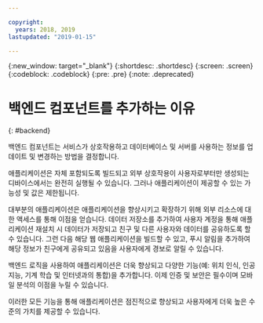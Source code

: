 ```yaml
---

copyright:
  years: 2018, 2019
lastupdated: "2019-01-15"

---
```


{:new_window: target="_blank"}
{:shortdesc: .shortdesc}
{:screen: .screen}
{:codeblock: .codeblock}
{:pre: .pre}
{:note: .deprecated}

# 백엔드 컴포넌트를 추가하는 이유
{: #backend}

백엔드 컴포넌트는 서비스가 상호작용하고 데이터베이스 및 서버를 사용하는 정보를 업데이트 및 변경하는 방법을 결정합니다.

애플리케이션은 자체 포함되도록 빌드되고 외부 상호작용이 사용자로부터만 생성되는 디바이스에서는 완전히 실행될 수 있습니다. 그러나 애플리케이션이 제공할 수 있는 가능성 및 값은 제한됩니다.

대부분의 애플리케이션은 애플리케이션을 향상시키고 확장하기 위해 외부 리소스에 대한 액세스를 통해 이점을 얻습니다. 데이터 저장소를 추가하여 사용자 계정을 통해 애플리케이션 재설치 시 데이터가 저장되고 친구 및 다른 사용자와 데이터를 공유하도록 할 수 있습니다. 그런 다음 해당 웹 애플리케이션을 빌드할 수 있고, 푸시 알림을 추가하여 해당 정보가 친구에게 공유되고 있음을 사용자에게 경보로 알릴 수 있습니다.

백엔드 로직을 사용하여 애플리케이션은 더욱 향상되고 다양한 기능(예: 위치 인식, 인공 지능, 기계 학습 및 인터넷과의 통합)을 추가합니다. 이제 인증 및 보안은 필수이며 모바일 분석의 이점을 누릴 수 있습니다.

이러한 모든 기능을 통해 애플리케이션은 점진적으로 향상되고 사용자에게 더욱 높은 수준의 가치를 제공할 수 있습니다.
